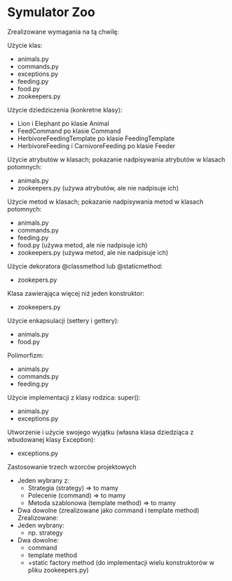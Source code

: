 # Symulator Zoo

Zrealizowane wymagania na tą chwilę:

Użycie klas:
  - animals.py
  - commands.py
  - exceptions.py
  - feeding.py
  - food.py
  - zookeepers.py

Użycie dziedziczenia (konkretne klasy):
  - Lion i Elephant po klasie Animal
  - FeedCommand po klasie Command
  - HerbivoreFeedingTemplate po klasie FeedingTemplate
  - HerbivoreFeeding i CarnivoreFeeding po klasie Feeder

Użycie atrybutów w klasach; pokazanie nadpisywania atrybutów w klasach potomnych:
  - animals.py
  - zookeepers.py (używa atrybutów, ale nie nadpisuje ich)

Użycie metod w klasach; pokazanie nadpisywania metod w klasach potomnych:
  - animals.py
  - commands.py
  - feeding.py
  - food.py (używa metod, ale nie nadpisuje ich)
  - zookeepers.py (używa metod, ale nie nadpisuje ich)

Użycie dekoratora @classmethod lub @staticmethod:
  - zookepers.py

Klasa zawierająca więcej niż jeden konstruktor:
  - zookeepers.py

Użycie enkapsulacji (settery i gettery):
  - animals.py
  - food.py

Polimorfizm:
  - animals.py
  - commands.py
  - feeding.py

Użycie implementacji z klasy rodzica: super():
  - animals.py
  - exceptions.py

Utworzenie i użycie swojego wyjątku (własna klasa dziedziąca z wbudowanej klasy Exception):
  - exceptions.py

Zastosowanie trzech wzorców projektowych
  - Jeden wybrany z:
    - Strategia (strategy) => to mamy
    - Polecenie (command) => to mamy
    - Metoda szablonowa (template method) => to mamy
  - Dwa dowolne (zrealizowane jako command i template method)
Zrealizowane:
  - Jeden wybrany:
    - np. strategy
  - Dwa dowolne:
    - command
    - template method
    - +static factory method (do implementacji wielu konstruktorów w pliku zookeepers.py)

